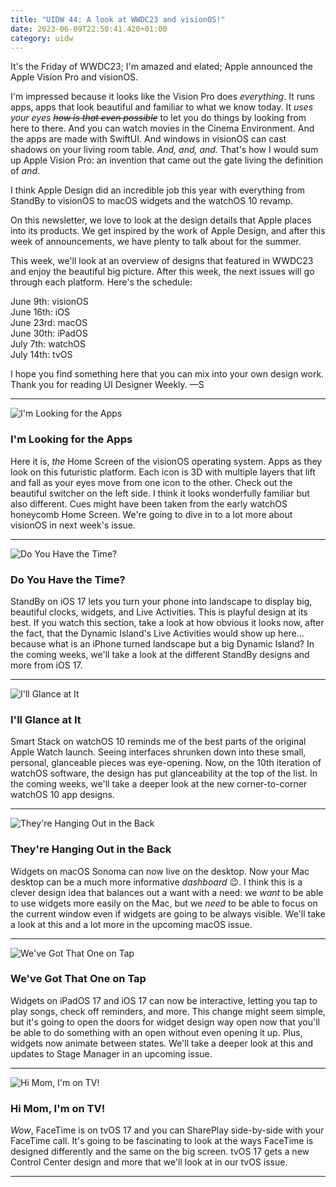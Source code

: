 ```yaml
---
title: "UIDW 44: A look at WWDC23 and visionOS!"
date: 2023-06-09T22:50:41.420+01:00
category: uidw
---
```


It's the Friday of WWDC23; I'm amazed and elated; Apple announced the Apple Vision Pro and visionOS.

I'm impressed because it looks like the Vision Pro does _everything_. It runs apps, apps that look beautiful and familiar to what we know today. It _uses your eyes ~~how is that even possible~~_ to let you do things by looking from here to there. And you can watch movies in the Cinema Environment. And the apps are made with SwiftUI. And windows in visionOS can cast shadows on your living room table. _And, and, and._ That's how I would sum up Apple Vision Pro: an invention that came out the gate living the definition of _and_.

I think Apple Design did an incredible job this year with everything from StandBy to visionOS to macOS widgets and the watchOS 10 revamp.

On this newsletter, we love to look at the design details that Apple places into its products. We get inspired by the work of Apple Design, and after this week of announcements, we have plenty to talk about for the summer.

This week, we'll look at an overview of designs that featured in WWDC23 and enjoy the beautiful big picture. After this week, the next issues will go through each platform. Here's the schedule:

June 9th: visionOS  
June 16th: iOS  
June 23rd: macOS  
June 30th: iPadOS  
July 7th: watchOS  
July 14th: tvOS

I hope you find something here that you can mix into your own design work. Thank you for reading UI Designer Weekly. —S

---

![](https://assets.sahandnayebaziz.org/i'm-looking-for-the-apps.jpeg "I'm Looking for the Apps") 

### I'm Looking for the Apps

Here it is, _the_ Home Screen of the visionOS operating system. Apps as they look on this futuristic platform. Each icon is 3D with multiple layers that lift and fall as your eyes move from one icon to the other. Check out the beautiful switcher on the left side. I think it looks wonderfully familiar but also different. Cues might have been taken from the early watchOS honeycomb Home Screen. We're going to dive in to a lot more about visionOS in next week's issue.

---

![](https://assets.sahandnayebaziz.org/do-you-have-the-time.jpeg "Do You Have the Time?") 

### Do You Have the Time?

StandBy on iOS 17 lets you turn your phone into landscape to display big, beautiful clocks, widgets, and Live Activities. This is playful design at its best. If you watch this section, take a look at how obvious it looks now, after the fact, that the Dynamic Island's Live Activities would show up here... because what is an iPhone turned landscape but a big Dynamic Island? In the coming weeks, we'll take a look at the different StandBy designs and more from iOS 17.

---

![](https://assets.sahandnayebaziz.org/i'll-glance-at-it.jpeg "I'll Glance at It") 

### I'll Glance at It

Smart Stack on watchOS 10 reminds me of the best parts of the original Apple Watch launch. Seeing interfaces shrunken down into these small, personal, glanceable pieces was eye-opening. Now, on the 10th iteration of watchOS software, the design has put glanceability at the top of the list. In the coming weeks, we'll take a deeper look at the new corner-to-corner watchOS 10 app designs.

---

![](https://assets.sahandnayebaziz.org/they're-hanging-out-in-the-back.jpeg "They're Hanging Out in the Back") 

### They're Hanging Out in the Back

Widgets on macOS Sonoma can now live on the desktop. Now your Mac desktop can be a much more informative _dashboard_ 😉. I think this is a clever design idea that balances out a want with a need: we _want_ to be able to use widgets more easily on the Mac, but we _need_ to be able to focus on the current window even if widgets are going to be always visible. We'll take a look at this and a lot more in the upcoming macOS issue.

---

![](https://assets.sahandnayebaziz.org/we've-got-that-one-on-tap.jpeg "We've Got That One on Tap") 

### We've Got That One on Tap

Widgets on iPadOS 17 and iOS 17 can now be interactive, letting you tap to play songs, check off reminders, and more. This change might seem simple, but it's going to open the doors for widget design way open now that you'll be able to do something with an open without even opening it up. Plus, widgets now animate between states. We'll take a deeper look at this and updates to Stage Manager in an upcoming issue.

---

![](https://assets.sahandnayebaziz.org/hi-mom-i'm-on-tv!.jpeg "Hi Mom, I'm on TV!") 

### Hi Mom, I'm on TV!

_Wow_, FaceTime is on tvOS 17 and you can SharePlay side-by-side with your FaceTime call. It's going to be fascinating to look at the ways FaceTime is designed differently and the same on the big screen. tvOS 17 gets a new Control Center design and more that we'll look at in our tvOS issue.

---
